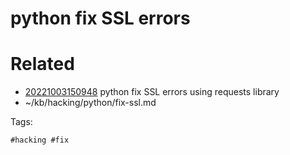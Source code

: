 # python fix SSL errors

# Related

- [20221003150948](/zet/20221003150948/README.md) python fix SSL errors using requests library
- ~/kb/hacking/python/fix-ssl.md

Tags:

    #hacking #fix 
